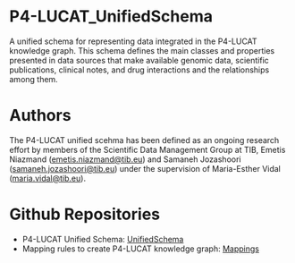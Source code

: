 # P4-LUCAT_UnifiedSchema
A unified schema for representing data integrated in the P4-LUCAT knowledge graph. This schema defines the main classes and properties presented in data sources that make available genomic data, scientific publications, clinical notes, and drug interactions and the relationships among them.
 
# Authors
The P4-LUCAT unified scehma has been defined as an ongoing research effort by members of the Scientific Data Management Group at TIB, Emetis Niazmand (emetis.niazmand@tib.eu) and Samaneh Jozashoori (samaneh.jozashoori@tib.eu) under the supervision of Maria-Esther Vidal (maria.vidal@tib.eu).

# Github Repositories
- P4-LUCAT Unified Schema: [UnifiedSchema](https://github.com/SDM-TIB/P4-LUCATUnifiedSchema)
- Mapping rules to create P4-LUCAT knowledge graph: [Mappings](https://github.com/SDM-TIB/P4-LUCAT_KG)
